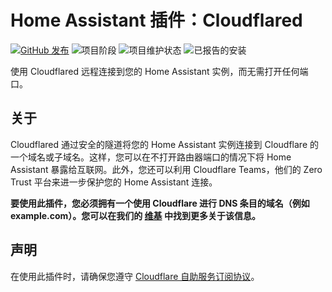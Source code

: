 # Home Assistant 插件：Cloudflared

[![GitHub 发布][releases-shield]][releases]
![项目阶段][project-stage-shield]
![项目维护状态][maintenance-shield]
![已报告的安装][installations-shield-stable]

使用 Cloudflared 远程连接到您的 Home Assistant 实例，而无需打开任何端口。

## 关于

Cloudflared 通过安全的隧道将您的 Home Assistant 实例连接到 Cloudflare 的一个域名或子域名。这样，您可以在不打开路由器端口的情况下将 Home Assistant 暴露给互联网。此外，您还可以利用 Cloudflare Teams，他们的 Zero Trust 平台来进一步保护您的 Home Assistant 连接。

**要使用此插件，您必须拥有一个使用 Cloudflare 进行 DNS 条目的域名（例如 example.com）。您可以在我们的 [维基][wiki] 中找到更多关于该信息。**

## 声明

在使用此插件时，请确保您遵守
[Cloudflare 自助服务订阅协议][cloudflare-sssa]。

[cloudflare-sssa]: https://www.cloudflare.com/terms/
[domainarticle]: https://www.linkedin.com/pulse/what-do-domain-name-how-get-one-free-tobias-brenner?trk=public_post-content_share-article
[maintenance-shield]: https://img.shields.io/maintenance/yes/2025.svg
[project-stage-shield]: https://img.shields.io/badge/project%20stage-production%20ready-brightgreen.svg
[releases-shield]: https://img.shields.io/github/v/release/brenner-tobias/addon-cloudflared?include_prereleases
[releases]: https://github.com/brenner-tobias/addon-cloudflared/releases
[wiki]: https://github.com/brenner-tobias/addon-cloudflared/wiki/How-tos
[installations-shield-edge]: https://img.shields.io/badge/dynamic/json?url=https%3A%2F%2Fanalytics.home-assistant.io%2Faddons.json&query=%24%5B%22ffd6a162_cloudflared%22%5D.total&label=Reported%20Installations&link=https%3A%2F%2Fanalytics.home-assistant.io/add-ons
[installations-shield-stable]: https://img.shields.io/badge/dynamic/json?url=https%3A%2F%2Fanalytics.home-assistant.io%2Faddons.json&query=%24%5B%229074a9fa_cloudflared%22%5D.total&label=Reported%20Installations&link=https%3A%2F%2Fanalytics.home-assistant.io/add-ons